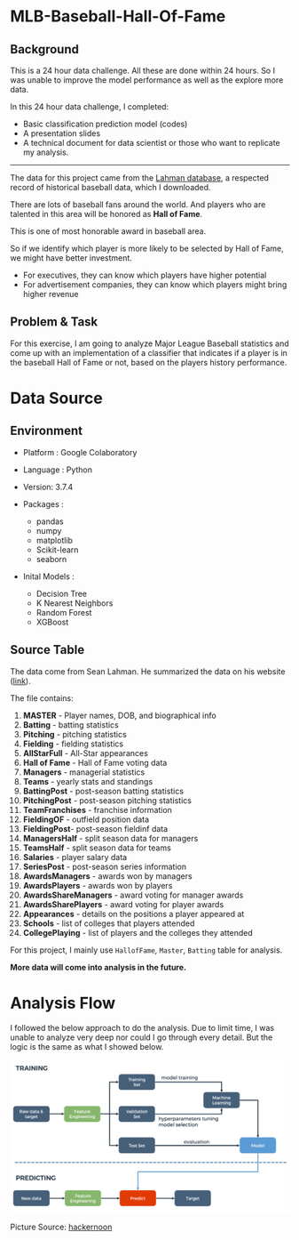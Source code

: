# MLB-Baseball-Hall-Of-Fame



## Background

This is a 24 hour data challenge. All these are done within 24 hours. So I was unable to improve the model performance as well as the explore more data. 

In this 24 hour data challenge, I completed:

- Basic classification prediction model (codes)
- A presentation slides
- A technical document for data scientist or those who want to replicate my analysis.

-------

The data for this project came from the [Lahman database](http://www.seanlahman.com/baseball-archive/statistics/), a respected record of historical baseball data, which I downloaded.

There are lots of baseball fans around the world. And players who are talented in this area will be honored as **Hall of Fame**. 

This is one of most honorable award in baseball area.

So if we identify which player is more likely to be selected by Hall of Fame, we might have better investment.

- For executives, they can know which players have higher potential
- For advertisement companies, they can know which players might bring higher revenue

## Problem & Task

For this exercise, I am going to analyze Major League Baseball statistics and come up with an implementation of a classifier that indicates if a player is in the baseball Hall of Fame or not, based on the players history performance.

# Data Source

## Environment

* Platform : Google Colaboratory
* Language : Python
* Version: 3.7.4
* Packages :
  * pandas
  * numpy
  * matplotlib
  * Scikit-learn
  * seaborn

* Inital Models : 
  * Decision Tree
  * K Nearest Neighbors
  * Random Forest
  * XGBoost



## Source Table

The data come from Sean Lahman. He summarized the data on his website ([link](http://www.seanlahman.com/)). 

The file contains:

1. **MASTER** - Player names, DOB, and biographical info
2. **Batting** - batting statistics
3. **Pitching** - pitching statistics
4. **Fielding** - fielding statistics  
5. **AllStarFull** - All-Star appearances
6. **Hall of Fame** - Hall of Fame voting data
7. **Managers** - managerial statistics
8. **Teams** - yearly stats and standings 
9. **BattingPost** - post-season batting statistics
10. **PitchingPost** - post-season pitching statistics
11. **TeamFranchises** - franchise information
12. **FieldingOF** - outfield position data  
13. **FieldingPost**- post-season fieldinf data
14. **ManagersHalf** - split season data for managers
15. **TeamsHalf** - split season data for teams
16. **Salaries** - player salary data
17. **SeriesPost** - post-season series information
18. **AwardsManagers** - awards won by managers 
19. **AwardsPlayers** - awards won by players
20. **AwardsShareManagers** - award voting for manager awards
21. **AwardsSharePlayers** - award voting for player awards
22. **Appearances** - details on the positions a player appeared at
23. **Schools** - list of colleges that players attended
24. **CollegePlaying** - list of players and the colleges they attended



For this project, I mainly use `HallofFame`, `Master`, `Batting` table for analysis. 

**More data will come into analysis in the future.**



# Analysis Flow

I followed the below approach to do the analysis. Due to limit time, I was unable to analyze very deep nor could I go through every detail. But the logic is the same as what I showed below.

![](README.assets/1*oU3LAye3LxFcHg0UePmbSA-20200310104445258.png)

Picture Source: [hackernoon](https://hackernoon.com/)



